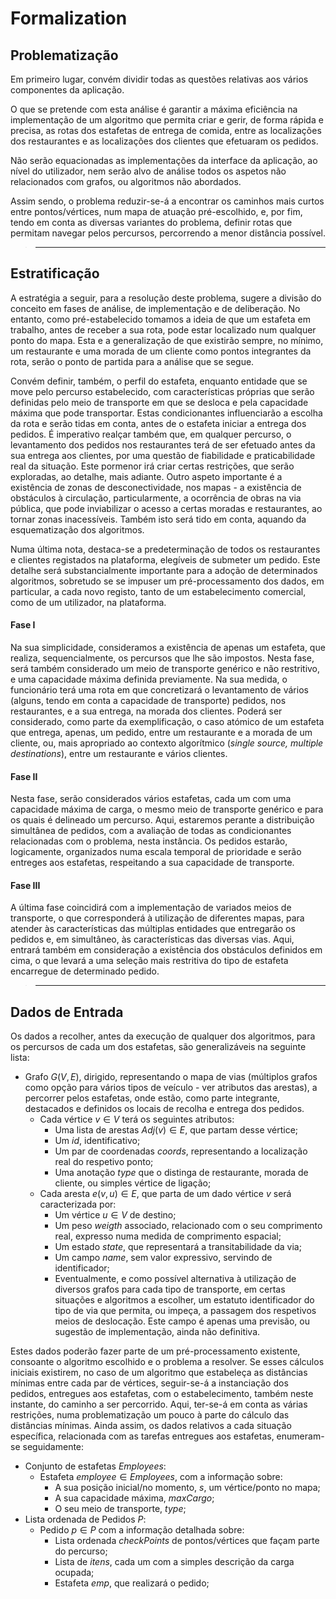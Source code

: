 # Formalization

Problematização
---------------

Em primeiro lugar, convém dividir todas as questões relativas aos vários componentes da aplicação. 

O que se pretende com esta análise é garantir a máxima eficiência na implementação de um algoritmo que permita criar e gerir, de forma rápida e precisa, as rotas dos estafetas de entrega de comida, entre as localizações dos restaurantes e as localizações dos clientes que efetuaram os pedidos. 

Não serão equacionadas as implementações da interface da aplicação, ao nível do utilizador, nem serão alvo de análise todos os aspetos não relacionados com grafos, ou algoritmos não abordados.

Assim sendo, o problema reduzir-se-á a encontrar os caminhos mais curtos entre pontos/vértices, num mapa de atuação pré-escolhido, e, por fim, tendo em conta as diversas variantes do problema, definir rotas que permitam navegar pelos percursos, percorrendo a menor distância possível.

>----------------------------------

Estratificação
--------------

A estratégia a seguir, para a resolução deste problema, sugere a divisão do conceito em fases de análise, de implementação e de deliberação. No entanto, como pré-estabelecido tomamos a ideia de que um estafeta em trabalho, antes de receber a sua rota, pode estar localizado num qualquer ponto do mapa. Esta e a generalização de que existirão sempre, no mínimo, um restaurante e uma morada de um cliente como pontos integrantes da rota, serão o ponto de partida para a análise que se segue.

Convém definir, também, o perfil do estafeta, enquanto entidade que se move pelo percurso estabelecido, com características próprias que serão definidas pelo meio de transporte em que se desloca e pela capacidade máxima que pode transportar. Estas condicionantes influenciarão a escolha da rota e serão tidas em conta, antes de o estafeta iniciar a entrega dos pedidos. 
É imperativo realçar também que, em qualquer percurso, o levantamento dos pedidos nos restaurantes terá de ser efetuado antes da sua entrega aos clientes, por uma questão de fiabilidade e praticabilidade real da situação. Este pormenor irá criar certas restrições, que serão exploradas, ao detalhe, mais adiante. 
Outro aspeto importante é a existência de zonas de desconectividade, nos mapas - a existência de obstáculos à circulação, particularmente, a ocorrência de obras na via pública, que pode inviabilizar o acesso a certas moradas e restaurantes, ao tornar zonas inacessíveis. Também isto será tido em conta, aquando da esquematização dos algoritmos.

Numa última nota, destaca-se a predeterminação de todos os restaurantes e clientes registados na plataforma, elegíveis de submeter um pedido. Este detalhe será substancialmente importante para a adoção de determinados algoritmos, sobretudo se se impuser um pré-processamento dos dados, em particular, a cada novo registo, tanto de um estabelecimento comercial, como de um utilizador, na plataforma.

#### Fase I

Na sua simplicidade, consideramos a existência de apenas um estafeta, que realiza, sequencialmente, os percursos que lhe são impostos. Nesta fase, será também considerado um meio de transporte genérico e não restritivo, e uma capacidade máxima definida previamente. Na sua medida, o funcionário terá uma rota em que concretizará o levantamento de vários (alguns, tendo em conta a capacidade de transporte) pedidos, nos restaurantes, e a sua entrega, na morada dos clientes. Poderá ser considerado, como parte da exemplificação, o caso atómico de um estafeta que entrega, apenas, um pedido, entre um restaurante e a morada de um cliente, ou, mais apropriado ao contexto algorítmico (*single source, multiple destinations*), entre um restaurante e vários clientes.

#### Fase II

Nesta fase, serão considerados vários estafetas, cada um com uma capacidade máxima de carga, o mesmo meio de transporte genérico e para os quais é delineado um percurso. Aqui, estaremos perante a distribuição simultânea de pedidos, com a avaliação de todas as condicionantes relacionadas com o problema, nesta instância. Os pedidos estarão, logicamente, organizados numa escala temporal de prioridade e serão entreges aos estafetas, respeitando a sua capacidade de transporte.

#### Fase III

A última fase coincidirá com a implementação de variados meios de transporte, o que corresponderá à utilização de diferentes mapas, para atender às características das múltiplas entidades que entregarão os pedidos e, em simultâneo, às características das diversas vias. Aqui, entrará também em consideração a existência dos obstáculos definidos em cima, o que levará a uma seleção mais restritiva do tipo de estafeta encarregue de determinado pedido.

>---------------------------------

Dados de Entrada
----------------

Os dados a recolher, antes da execução de qualquer dos algoritmos, para os percursos de cada um dos estafetas, são generalizáveis na seguinte lista:

* Grafo $G (V, E)$, dirigido, representando o mapa de vias (múltiplos grafos como opção para vários tipos de veículo - ver atributos das arestas), a percorrer pelos estafetas, onde estão, como parte integrante, destacados e definidos os locais de recolha e entrega dos pedidos.
  * Cada vértice $v \in V$ terá os seguintes atributos:
    * Uma lista de arestas $Adj(v) \in E$, que partam desse vértice;
    * Um $id$, identificativo;
    * Um par de coordenadas $coords$, representando a localização real do respetivo ponto;
    * Uma anotação $type$ que o distinga de restaurante, morada de cliente, ou simples vértice de ligação;
  * Cada aresta $e(v,u) \in E$, que parta de um dado vértice $v$ será caracterizada por:
    * Um vértice $u \in V$ de destino;
    * Um peso $weigth$ associado, relacionado com o seu comprimento real, expresso numa medida de comprimento espacial;
    * Um estado $state$, que representará a transitabilidade da via;
    * Um campo $name$, sem valor expressivo, servindo de identificador;
    * Eventualmente, e como possível alternativa à utilização de diversos grafos para cada tipo de transporte, em certas situações e algoritmos a escolher, um estatuto identificador do tipo de via que permita, ou impeça, a passagem dos respetivos meios de deslocação. Este campo é apenas uma previsão, ou sugestão de implementação, ainda não definitiva.

Estes dados poderão fazer parte de um pré-processamento existente, consoante o algoritmo escolhido e o problema a resolver. 
Se esses cálculos iniciais existirem, no caso de um algoritmo que estabeleça as distâncias mínimas entre cada par de vértices, seguir-se-á a instanciação dos pedidos, entregues aos estafetas, com o estabelecimento, também neste instante, do caminho a ser percorrido. Aqui, ter-se-á em conta as várias restrições, numa problematização um pouco à parte do cálculo das distâncias mínimas.
Ainda assim, os dados relativos a cada situação específica, relacionada com as tarefas entregues aos estafetas, enumeram-se seguidamente:

* Conjunto de estafetas $Employees$:
  * Estafeta $employee \in Employees$, com a informação sobre:
    * A sua posição inicial/no momento, $s$, um vértice/ponto no mapa;
    * A sua capacidade máxima, $maxCargo$;
    * O seu meio de transporte, $type$;
* Lista ordenada de Pedidos $P$:
  * Pedido $p \in P$ com a informação detalhada sobre:
    * Lista ordenada $checkPoints$ de pontos/vértices que façam parte do percurso;
    * Lista de $itens$, cada um com a simples descrição da carga ocupada;
    * Estafeta $emp$, que realizará o pedido;
